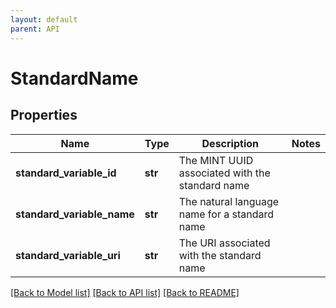 ```yaml
---
layout: default
parent: API
---
```


# StandardName

## Properties
Name | Type | Description | Notes
------------ | ------------- | ------------- | -------------
**standard_variable_id** | **str** | The MINT UUID associated with the standard name | 
**standard_variable_name** | **str** | The natural language name for a standard name | 
**standard_variable_uri** | **str** | The URI associated with the standard name | 

[[Back to Model list]](../README.md#documentation-for-models) [[Back to API list]](../README.md#documentation-for-api-endpoints) [[Back to README]](../README.md)

